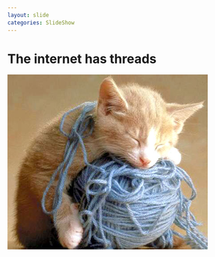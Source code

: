 ```yaml
---
layout: slide
categories: SlideShow
---
```


<div class="panel slide-content">
<div class="panel-body flex" style="align-items: center;">
<h1>The internet has threads</h1>
<img src="images/threads.jpg" />
</div>
</div>
<div class="panel notes">
<div class="panel-body marked">

</div>
</div>

